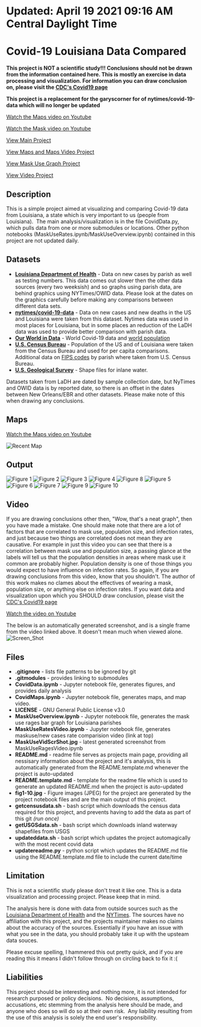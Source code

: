 # Updated: April 19 2021  09:16 AM Central Daylight Time

# Covid-19 Louisiana Data Compared

**This project is NOT a scientific study!!!  Conclusions should not be drawn from the information contained here.  This is mostly an exercise in data processing and visualization.  For information you can draw conclusion on, please visit the [CDC's Covid19 page](https://www.cdc.gov/coronavirus/2019-ncov/index.html)**

**This project is a replacement for the garyscorner for of nytimes/covid-19-data which will no longer be updated**

[Watch the Maps video on Youtube](https://youtu.be/RiEHIBp87I8)

[Watch the Mask video on Youtube](https://youtu.be/4GHW_iREiJE)

[View Main Project](https://github.com/GarysCorner/Covid19-LaCompared/blob/master/CovidData.ipynb)

[View Maps and Maps Video Project](https://github.com/GarysCorner/Covid19-LaCompared/blob/master/CovidMaps.ipynb)

[View Mask Use Graph Project](https://github.com/GarysCorner/Covid19-LaCompared/blob/master/MaskUseOverview.ipynb)

[View Video Project](https://github.com/GarysCorner/Covid19-LaCompared/blob/master/MaskUseRatesVideo.ipynb)

## Description
This is a simple project aimed at visualizing and comparing Covid-19 data from Louisiana, a state which is very important to us (people from Louisiana).  The main analysis/visualization is in the file CovidData.py, which pulls data from one or more submodules or locations.  Other python notebooks (MaskUseRates.ipynb/MaskUseOverview.ipynb) contained in this project are not updated daily.

## Datasets

* **[Louisiana Department of Health](https://ldh.la.gov/Coronavirus/)** - Data on new cases by parish as well as testing numbers.  This data comes out slower then the other data sources (every two weeksish) and so graphs using parish data, are behind graphics using NYTimes/OWID data.  Please look at the dates on the graphics carefully before making any comparisons between different data sets.
* **[nytimes/covid-19-data](https://github.com/nytimes/covid-19-data)** - Data on new cases and new deaths in the US and Louisiana were taken from this dataset.  Nytimes data was used in most places for Louisiana, but in some places an reduction of the LaDH data was used to provide better comparison with parish data.
* **[Our World in Data](https://github.com/owid/covid-19-data/)** - World Covid-19 data and [world population](https://ourworldindata.org/world-population-growth)
* **[U.S. Census Bureau](https://www.census.gov)** - Population of the US and of Louisiana were taken from the Census Bureau and used for per capita comparisons.  Additional data on [FIPS codes](https://www.census.gov/2010census/xls/fips_codes_website.xls) by parish where taken from U.S. Census Bureau.
* **[U.S. Geological Survey](https://pubs.usgs.gov/of/1998/of98-805/html/gismeta.htm)** - Shape files for inlane water.

Datasets taken from LaDH are dated by sample collection date, but NyTimes and OWID data is by reported date, so there is an offset in the dates between New Orleans/EBR and other datasets.  Please make note of this when drawing any conclusions.

## Maps

[Watch the Maps video on Youtube](https://youtu.be/RiEHIBp87I8)

![Recent Map](https://github.com/GarysCorner/Covid19-LaCompared/blob/master/RecentMap.jpg)

## Output

![Figure 1](https://github.com/GarysCorner/Covid19-LaCompared/blob/master/fig1.jpg)
![Figure 2](https://github.com/GarysCorner/Covid19-LaCompared/blob/master/fig2.jpg)
![Figure 3](https://github.com/GarysCorner/Covid19-LaCompared/blob/master/fig3.jpg)
![Figure 4](https://github.com/GarysCorner/Covid19-LaCompared/blob/master/fig4.jpg)
![Figure 8](https://github.com/GarysCorner/Covid19-LaCompared/blob/master/fig8.jpg)
![Figure 5](https://github.com/GarysCorner/Covid19-LaCompared/blob/master/fig5.jpg)
![Figure 6](https://github.com/GarysCorner/Covid19-LaCompared/blob/master/fig6.jpg)
![Figure 7](https://github.com/GarysCorner/Covid19-LaCompared/blob/master/fig7.jpg)
![Figure 9](https://github.com/GarysCorner/Covid19-LaCompared/blob/master/fig9.jpg)
![Figure 10](https://github.com/GarysCorner/Covid19-LaCompared/blob/master/fig10.jpg)

## Video

If you are drawing conclusions other then, "Wow, that's a neat graph", then you have made a mistake.  One should make note that there are a lot of factors that are correlated to mask use, population size, and infection rates, and just because two things are correlated does not mean they are causative.  For example in just this video you can see that there is a correlation between mask use and population size, a passing glance at the labels will tell us that the population densities in areas where mask use it common are probably higher.  Population density is one of those things you would expect to have influence on infection rates.  So again, if you are drawing conclusions from this video, know that you shouldn't. The author of this work makes no clames about the effectives of wearing a mask, population size, or anything else on infection rates.  If you want data and visualization upon which you SHOULD draw conclusion, please visit the [CDC's Covid19 page](https://www.cdc.gov/coronavirus/2019-ncov/index.html)

[Watch the video on Youtube](https://youtu.be/4GHW_iREiJE)

The below is an automatically generated screenshot, and is a single frame from the video linked above.  It doesn't mean much when viewed alone.
![Screen_Shot](https://github.com/GarysCorner/Covid19-LaCompared/blob/master/MaskUseVidScrShot.jpg)

## Files

* **.gitignore** - lists file patterns to be ignored by git
* **.gitmodules** - provides linking to submodules
* **CovidData.ipynb** - Jupyter notebook file, generates figures, and provides daily analysis
* **CovidMaps.ipynb** - Jupyter notebook file, generates maps, and map video.
* **LICENSE** - GNU General Public License v3.0
* **MaskUseOverview.ipynb** - Jupyter notebook file, generates the mask use rages bar graph for Louisiana parishes
* **MaskUseRatesVideo.ipynb** - Jupyter notebook file, generates maskuse/new cases rate comparision video (link at top)
* **MaskUseVidScrShot.jpg** - latest generated screenshot from MaskUseRagesVideo.ipynb
* **README.md** - readme file serves as projects main page, providing all nessisary information about the project and it's analysis, this is automatically generated from the README.template.md whenever the project is auto-updated
* **README.template.md** - template for the readme file which is used to generate an updated README.md when the project is auto-updated
* **fig1-10.jpg** - Figure images (JPEG) for the project are generated by the project notebook files and are the main output of this project.
* **getcensusdata.sh** - bash script which downloads the census data required for this project, and prevents having to add the data as part of this git *(run once)*
* **getUSGSdata.sh** - bash script which downloads inland waterway shapefiles from USGS
* **updateddata.sh** - bash script which updates the project automagically with the most recent covid data
* **updatereadme.py** - python script which updates the README.md file using the README.template.md file to include the current date/time

## Limitation

This is not a scientific study please don't treat it like one.  This is a data visualization and processing project.  Please keep that in mind.

The analysis here is done with data from outside sources such as the [Louisiana Department of Health](https://ldh.la.gov/) and the [NYTimes](https://github.com/nytimes/covid-19-data/).  The sources have no affiliation with this project, and the projects maintainer makes no claims about the accuracy of the sources.  Essentially if you have an issue with what you see in the data, you should probably take it up with the upsteam data souces.

Please excuse spelling, I hammered this out pretty quick, and if you are reading this it means I didn't follow through on circling back to fix it :(

## Liabilities
This project should be interesting and nothing more, it is not intended for research purposed or policy decisions.  No decisions, assumptions, accusations, etc stemming from the analysis here should be made, and anyone who does so will do so at their own risk.  Any liability resulting from the use of this analysis is solely the end user's responsibility. 

